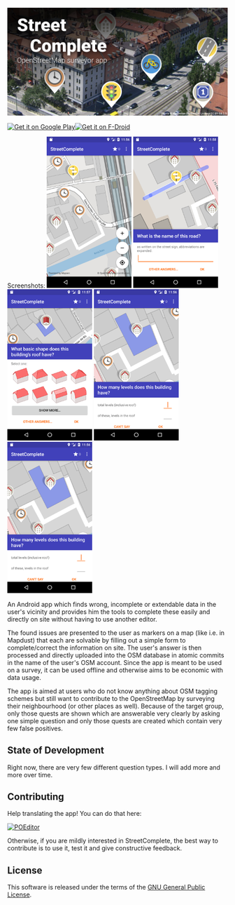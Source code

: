 ![StreetComplete](res/feature_graphic.png)

[<img src="https://play.google.com/intl/en_us/badges/images/generic/en_badge_web_generic.png" alt="Get it on Google Play" height="80">](https://play.google.com/store/apps/details?id=de.westnordost.streetcomplete)[<img src="https://f-droid.org/badge/get-it-on.png" alt="Get it on F-Droid"
      height="80"><br/>](https://apt.izzysoft.de/fdroid/index/apk/de.westnordost.streetcomplete)

Screenshots:
<img src="res/screenshot1.png" width="194"/>
<img src="res/screenshot2.png" width="194"/>
<img src="res/screenshot3.png" width="194"/>
<img src="res/screenshot4.png" width="194"/>
<img src="res/screenshot4.png" width="194"/>

An Android app which finds wrong, incomplete or extendable data in the user's vicinity and provides
him the tools to complete these easily and directly on site without having to use another editor.

The found issues are presented to the user as markers on a map (like i.e. in Mapdust) that each are
solvable by filling out a simple form to complete/correct the information on site. The user's
answer is then processed and directly uploaded into the OSM database in atomic commits in the name
of the user's OSM account.
Since the app is meant to be used on a survey, it can be used offline and otherwise aims to be
economic with data usage.

The app is aimed at users who do not know anything about OSM tagging schemes but still want to
contribute to the OpenStreetMap by surveying their neighbourhood (or other places as well). Because of the target group, only those quests are shown which are answerable very clearly by asking one simple question and only those quests are created which contain very few false positives.

## State of Development

Right now, there are very few different question types. I will add more and more over time.

## Contributing

Help translating the app! You can do that here: 

[<img src="https://poeditor.com/public/images/logo_small.png" alt="POEditor">](https://poeditor.com/join/project/IE4GC127Ki)

Otherwise, if you are mildly interested in StreetComplete, the best way to contribute is to use it, test it and give constructive feedback.

## License

This software is released under the terms of the [GNU General Public License](http://www.gnu.org/licenses/gpl-3.0.html).